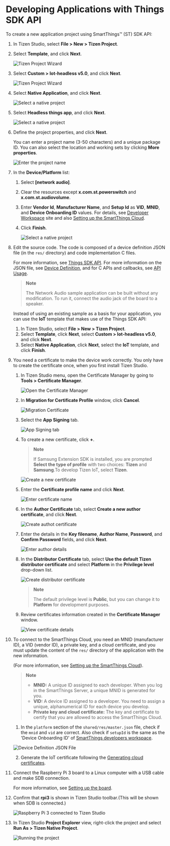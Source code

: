 # Developing Applications with Things SDK API

To create a new application project using SmartThings&trade; (ST) SDK API:

1.  In Tizen Studio, select **File > New > Tizen Project**.
2.  Select **Template**, and click **Next**.

    ![Tizen Project Wizard](media/thingsapp_sample.png)

3.  Select **Custom > Iot-headless v5.0**, and click **Next**.

    ![Tizen Project Wizard](media/thingsapp_profile_select_5.0.png)

4.  Select **Native Application**, and click **Next**.

    ![Select a native project](media/thingsapp_native_5.0.png)

5.  Select **Headless things app**, and click **Next**.

    ![Select a native project](media/thingsapp_serviceapp_5.0.png)

6.  Define the project properties, and click **Next**.

    You can enter a project name (3-50 characters) and a unique package ID. You can also select the location and working sets by clicking **More properties**.

    ![Enter the project name](media/thingsapp_project_name_5.0.png)

7.  In the **Device/Platform** list:
    1.  Select **\[network audio\]**.
    2.  Clear the resources except **x.com.st.powerswitch** and **x.com.st.audiovolume**.
    3.  Enter **Vendor Id**, **Manufacturer Name**, and **Setup Id** as **VID**, **MNID**, and **Device Onboarding ID** values. For details, see [Developer Workspace](https://smartthings.developer.samsung.com) site and also [Setting up the SmartThings Cloud](things-cloud-setup.md).
    4.  Click **Finish**.

        ![Select a native project](media/guitool.png)

8.  Edit the source code. The code is composed of a device definition JSON file (in the `res/` directory) and code implementation C files.

    For more information, see [Things SDK API](../guides/things-api-5.0.md). For more information on the JSON file, see [Device Definition](../guides/things-api-device-5.0.md), and for C APIs and callbacks, see [API Usage](../guides/things-api-guide-5.0.md).

    > **Note**
    >
    > The Network Audio sample application can be built without any modification. To run it, connect the audio jack of the board to a speaker.

    Instead of using an existing sample as a basis for your application, you can use the **IoT** template that makes use of the Things SDK API:

    1.  In Tizen Studio, select **File > New > Tizen Project**.
    2.  Select **Template**, click **Next**, select **Custom > Iot-headless v5.0**, and click **Next**.
    3.  Select **Native Application**, click **Next**, select the **IoT** template, and click **Finish**.

9.  You need a certificate to make the device work correctly. You only have to create the certificate once, when you first install Tizen Studio.
    1.  In Tizen Studio menu, open the Certificate Manager by going to **Tools > Certificate Manager**.

        ![Open the Certificate Manager](media/certificate_manager.png)

    2.  In **Migration for Certificate Profile** window, click **Cancel**.

        ![Migration Certificate](media/cm_profile_select.png)

    3.  Select the **App Signing** tab.

        ![App Signing tab](media/cm_app_signing.png)

    4.  To create a new certificate, click **+**.

        <div class="note">

        > **Note**
        >
        > If Samsung Extension SDK is installed, you are prompted **Select the type of profile** with two choices: **Tizen** and **Samsung**.To develop Tizen IoT, select **Tizen**.

        ![Create a new certificate](media/cm_new.png)

    5.  Enter the **Certificate profile name** and click **Next**.

        ![Enter certificate name](media/cm_profile.png)

    6.  In the **Author Certificate** tab, select **Create a new author certificate**, and click **Next**.

        ![Create authot certificate](media/cm_new_author.png)

    7.  Enter the details in the **Key filename**, **Author Name**, **Password**, and **Confirm Password** fields, and click **Next**.

        ![Enter author details](media/cm_author.png)

    8.  In the **Distributor Certificate** tab, select **Use the default Tizen distributor certificate** and select **Platform** in the **Privilege level** drop-down list.

        ![Create distributor certificate](media/cm_privilege.png)

        > **Note**
        >
        > The default privilege level is **Public**, but you can change it to **Platform** for development purposes.

    9.  Review certificates information created in the **Certificate Manager** window.

        ![View certificate details](media/cm_end.png)


10. To connect to the SmartThings Cloud, you need an MNID (manufacturer ID), a VID (vendor ID), a private key, and a cloud certificate, and you must update the content of the `res/` directory of the application with the new information.

    (For more information, see [Setting up the SmartThings Cloud](things-cloud-setup.md)).


    > **Note**
    >
    > -   **MNID:** A unique ID assigned to each developer. When you log in the SmartThings Server, a unique MNID is generated for you.
    > -   **VID:** A device ID assigned to a developer. You need to assign a unique, alphanumerical ID for each device you develop.
    > -   **Private key and cloud certificate:** The key and certificate to certify that you are allowed to access the SmartThings Cloud.

    1.  In the `platform` section of the `shared/res/master.json` file, check if the `mnid` and `vid` are correct. Also check if `setupId` is the same as the 'Device Onboarding ID' of [SmartThings developers workspace](https://smartthings.developer.samsung.com).

       ![Device Definition JSON File](media/device-definition-json-mnid-vid-5.0.png)

    2.  Generate the IoT certificate following the [Generating cloud certificates](things-cloud-setup.md#generating-cloud-certificates).


11. Connect the Raspberry Pi 3 board to a Linux computer with a USB cable and make SDB connection.

    For more information, see [Setting up the board](setting-up-board.md).

12. Confirm that **rpi3** is shown in Tizen Studio toolbar.(This will be shown when SDB is connected.)

    ![Raspberry Pi 3 connected to Tizen Studio](media/tizen_studio_rpi3.png)

13. In Tizen Studio **Project Explorer** view, right-click the project and select **Run As > Tizen Native Project**.

    ![Running the project](media/thingsapp_runas.png)

